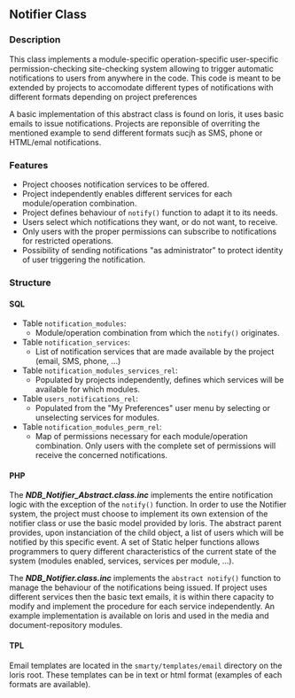 ## Notifier Class

### Description
  This class implements a module-specific operation-specific user-specific permission-checking site-checking system allowing to trigger automatic notifications to users from anywhere in the code. This code is meant to be extended by projects to accomodate different types of notifications with different formats depending on project preferences
 
  A basic implementation of this abstract class is found on loris, it uses basic emails to issue notifications. Projects are reponsible of overriting the mentioned example to send different formats sucjh as SMS, phone or HTML/emal notifications. 
   
### Features

 - Project chooses notification services to be offered.
 - Project independently enables different services for each module/operation combination.
 - Project defines behaviour of `notify()` function to adapt it to its needs.
 - Users select which notifications they want, or do not want, to receive.
 - Only users with the proper permissions can subscribe to notifications for restricted operations.
 - Possibility of sending notifications "as administrator" to protect identity of user triggering the notification.


### Structure

 #### SQL
   
   - Table `notification_modules`:
     - Module/operation combination from which the `notify()` originates.
   - Table `notification_services`:
     - List of notification services that are made available by the project (email, SMS, phone, ...)
   - Table `notification_modules_services_rel`:
     - Populated by projects independently, defines which services will be available for which modules.
   - Table `users_notifications_rel`:
     - Populated from the "My Preferences" user menu by selecting or unselecting services for modules.
   - Table `notification_modules_perm_rel`:
     - Map of permissions necessary for each module/operation combination. Only users with the complete set of permissions will receive the concerned notifications.
   
 #### PHP 
   The ***NDB_Notifier_Abstract.class.inc*** implements the entire notification logic with the exception of the `notify()` function. In order to use the Notifier system, the project must choose to implement its own extension of the notifier class or use the basic model provided by loris. The abstract parent provides, upon instanciation of the child object, a list of users which will be notified by this specific event. A set of Static helper functions allows programmers to query different characteristics of the current state of the system (modules enabled, services, services per module, ...).
   
   The ***NDB_Notifier.class.inc*** implements the `abstract notify()` function to manage the behaviour of the notifications being issued. If project uses different services then the basic text emails, it is within there capacity to modify and implement the procedure for each service independently. An example implementation is available on loris and used in the media and document-repository modules. 
   
 #### TPL
   Email templates are located in the `smarty/templates/email` directory on the loris root. These templates can be in text or html format (examples of each formats are available).
 
